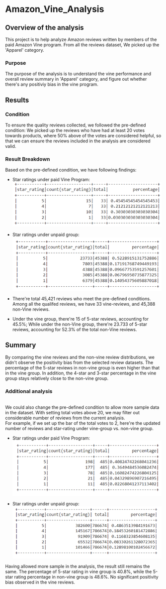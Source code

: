 # Amazon_Vine_Analysis
## Overview of the analysis
This project is to help analyze Amazon reviews written by members of the paid Amazon Vine program. From all the reviews dataset, We picked up the 'Apparel' category. 
### Purpose
The purpose of the analysis is to understand the vine performance and overall review summary in 'Apparel' category, and figure out whether there's any positiviy bias in the vine program.

## Results
### Condition
To ensure the quality reviews collected, we followed the pre-defined condition: We picked up the reviews who have had at least 20 votes towards products, where 50% above of the votes are considered helpful, so that we can ensure the reviews included in the analysis are considered valid.

### Result Breakdown
Based on the pre-defined condition, we have following findings:
- Star ratings under paid Vine Program:
![paid_vine_group](paid_vine_group.png)

- Star ratings under unpaid group:
![unpaid_vine_group](unpaid_vine_group.png)

- There're total 45,421 reviews who meet the pre-defined conditions. Among all the qualifed reviews, we have 33 vine-reviews, and 45,388 non-Vine reviews. 
- Under the vine group, there're 15 of 5-star reviews, accounting for 45.5%; While under the non-Vine group, there're 23.733 of 5-star reviews, accounting for 52.3% of the total non-Vine reviews.

## Summary
By comparing the vine reviews and the non-vine review distributions, we didn't observe the positivity bias from the selected review datasets. The percentage of the 5-star reviews in non-vine group is even higher than that in the vine group. In addition, the 4-star and 3-star percentage in the vine group stays relatively close to the non-vine group. 

### Additional analysis
<br> We could also change the pre-defined condition to allow more sample data in the dataset. With setting total votes above 20, we may filter out considerable number of reviews from the current analysis. 
<br> For example, if we set up the bar of the total votes to 2, here're the updated number of reviews and star-rating under vine-group vs. non-vine group.

- Star ratings under paid Vine Program:
![Updated_paid_vine_group](paid_vine_group_2.png)

- Star ratings under unpaid group:
![Updated_unpaid_vine_group](unpaid_vine_group_2.png)

Having allowed more sample in the analysis, the result still remains the same. The percentage of 5-star rating in vine group is 40.8%, while the 5-star rating percentage in non-vine group is 48.6%. No significant positivity bias observed in the vine reviews.